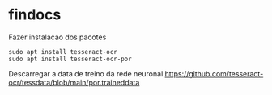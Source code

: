 # findocs


Fazer instalacao dos pacotes
```
sudo apt install tesseract-ocr
sudo apt install tesseract-ocr-por
```

Descarregar a data de treino da rede neuronal
https://github.com/tesseract-ocr/tessdata/blob/main/por.traineddata

